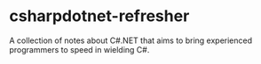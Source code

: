 # csharpdotnet-refresher
A collection of notes about C#.NET that aims to bring experienced programmers to speed in wielding C#.
